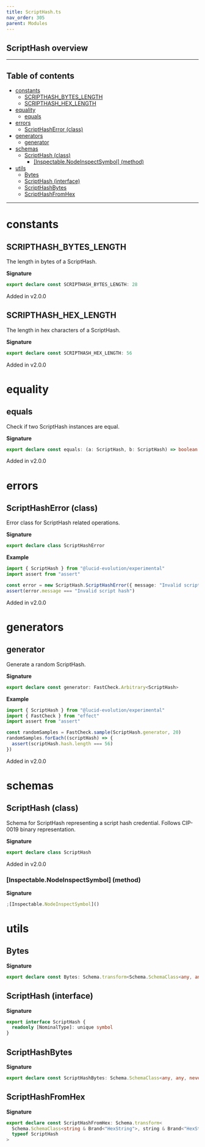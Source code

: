 ```yaml
---
title: ScriptHash.ts
nav_order: 305
parent: Modules
---
```


## ScriptHash overview

---

<h2 class="text-delta">Table of contents</h2>

- [constants](#constants)
  - [SCRIPTHASH_BYTES_LENGTH](#scripthash_bytes_length)
  - [SCRIPTHASH_HEX_LENGTH](#scripthash_hex_length)
- [equality](#equality)
  - [equals](#equals)
- [errors](#errors)
  - [ScriptHashError (class)](#scripthasherror-class)
- [generators](#generators)
  - [generator](#generator)
- [schemas](#schemas)
  - [ScriptHash (class)](#scripthash-class)
    - [[Inspectable.NodeInspectSymbol] (method)](#inspectablenodeinspectsymbol-method)
- [utils](#utils)
  - [Bytes](#bytes)
  - [ScriptHash (interface)](#scripthash-interface)
  - [ScriptHashBytes](#scripthashbytes)
  - [ScriptHashFromHex](#scripthashfromhex)

---

# constants

## SCRIPTHASH_BYTES_LENGTH

The length in bytes of a ScriptHash.

**Signature**

```ts
export declare const SCRIPTHASH_BYTES_LENGTH: 28
```

Added in v2.0.0

## SCRIPTHASH_HEX_LENGTH

The length in hex characters of a ScriptHash.

**Signature**

```ts
export declare const SCRIPTHASH_HEX_LENGTH: 56
```

Added in v2.0.0

# equality

## equals

Check if two ScriptHash instances are equal.

**Signature**

```ts
export declare const equals: (a: ScriptHash, b: ScriptHash) => boolean
```

Added in v2.0.0

# errors

## ScriptHashError (class)

Error class for ScriptHash related operations.

**Signature**

```ts
export declare class ScriptHashError
```

**Example**

```ts
import { ScriptHash } from "@lucid-evolution/experimental"
import assert from "assert"

const error = new ScriptHash.ScriptHashError({ message: "Invalid script hash" })
assert(error.message === "Invalid script hash")
```

Added in v2.0.0

# generators

## generator

Generate a random ScriptHash.

**Signature**

```ts
export declare const generator: FastCheck.Arbitrary<ScriptHash>
```

**Example**

```ts
import { ScriptHash } from "@lucid-evolution/experimental"
import { FastCheck } from "effect"
import assert from "assert"

const randomSamples = FastCheck.sample(ScriptHash.generator, 20)
randomSamples.forEach((scriptHash) => {
  assert(scriptHash.hash.length === 56)
})
```

Added in v2.0.0

# schemas

## ScriptHash (class)

Schema for ScriptHash representing a script hash credential.
Follows CIP-0019 binary representation.

**Signature**

```ts
export declare class ScriptHash
```

Added in v2.0.0

### [Inspectable.NodeInspectSymbol] (method)

**Signature**

```ts
;[Inspectable.NodeInspectSymbol]()
```

# utils

## Bytes

**Signature**

```ts
export declare const Bytes: Schema.transform<Schema.SchemaClass<any, any, never>, typeof ScriptHash>
```

## ScriptHash (interface)

**Signature**

```ts
export interface ScriptHash {
  readonly [NominalType]: unique symbol
}
```

## ScriptHashBytes

**Signature**

```ts
export declare const ScriptHashBytes: Schema.SchemaClass<any, any, never>
```

## ScriptHashFromHex

**Signature**

```ts
export declare const ScriptHashFromHex: Schema.transform<
  Schema.SchemaClass<string & Brand<"HexString">, string & Brand<"HexString">, never>,
  typeof ScriptHash
>
```
